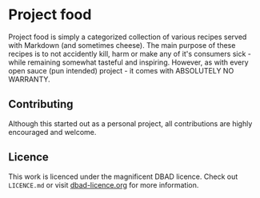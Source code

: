 # Project food
Project food is simply a categorized collection of various recipes served with Markdown (and sometimes cheese). The main purpose of these recipes is to not accidently kill, harm or make any of it's consumers sick - while remaining somewhat tasteful and inspiring. However, as with every open sauce (pun intended) project - it comes with ABSOLUTELY NO WARRANTY.

## Contributing
Although this started out as a personal project, all contributions are highly encouraged and welcome.

## Licence
This work is licenced under the magnificent DBAD licence. Check out ``LICENCE.md`` or visit [dbad-licence.org](http://dbad-license.org/) for more information.
